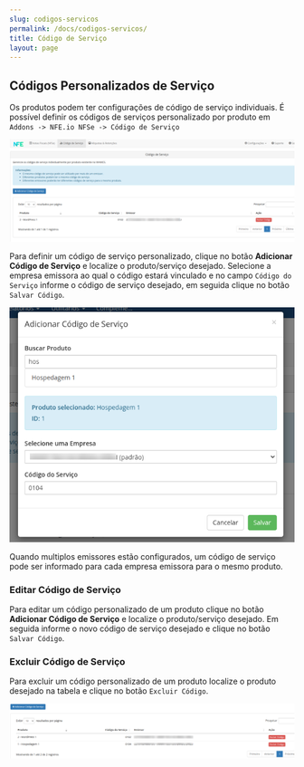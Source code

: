 ```yaml
---
slug: codigos-servicos
permalink: /docs/codigos-servicos/
title: Código de Serviço
layout: page
---
```


## Códigos Personalizados de Serviço

Os produtos podem ter configurações de código de serviço individuais. É possível definir os códigos de serviços personalizado por produto em `Addons -> NFE.io NFSe -> Código de Serviço`

![](../assets/img/nfeio-whmcs-docs-configuracao-02.png)

Para definir um código de serviço personalizado, clique no botão **Adicionar Código de Serviço** e localize o produto/serviço desejado. Selecione a empresa emissora ao qual o código estará vinculado e no campo `Código do Serviço` informe o código de serviço desejado, em seguida clique no botão `Salvar Código`.

![](../assets/img/nfeio-whmcs-docs-configuracao-03.png)

Quando multiplos emissores estão configurados, um código de serviço pode ser informado para cada empresa emissora para o mesmo produto.

### Editar Código de Serviço

Para editar um código personalizado de um produto clique no botão **Adicionar Código de Serviço** e localize o produto/serviço desejado. Em seguida informe o novo código de serviço desejado e clique no botão `Salvar Código`.

### Excluir Código de Serviço

Para excluir um código personalizado de um produto localize o produto desejado na tabela e clique no botão `Excluir Código`.

![](../assets/img/nfeio-whmcs-docs-configuracao-04.png)

